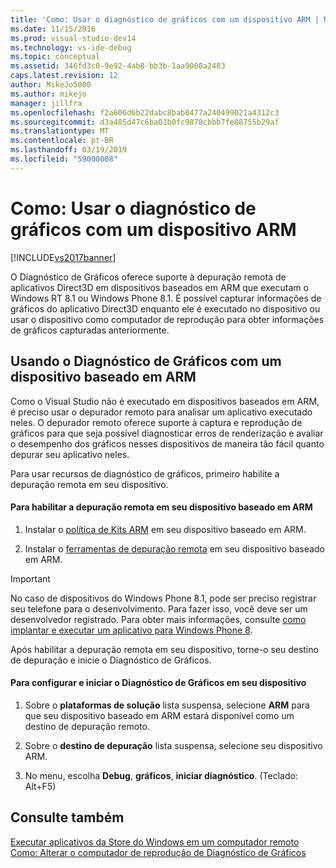 ```yaml
---
title: 'Como: Usar o diagnóstico de gráficos com um dispositivo ARM | Microsoft Docs'
ms.date: 11/15/2016
ms.prod: visual-studio-dev14
ms.technology: vs-ide-debug
ms.topic: conceptual
ms.assetid: 346fd3c0-9e92-4ab8-bb3b-1aa9000a2483
caps.latest.revision: 12
author: MikeJo5000
ms.author: mikejo
manager: jillfra
ms.openlocfilehash: f2a606d6b22dabc8bab0477a240499021a4312c3
ms.sourcegitcommit: d3a485d47c6ba01b0fc9878cbbb7fe88755b29af
ms.translationtype: MT
ms.contentlocale: pt-BR
ms.lasthandoff: 03/19/2019
ms.locfileid: "59000008"
---
```

# <a name="how-to-use-graphics-diagnostics-with-an-arm-device"></a>Como: Usar o diagnóstico de gráficos com um dispositivo ARM
[!INCLUDE[vs2017banner](../includes/vs2017banner.md)]

O Diagnóstico de Gráficos oferece suporte à depuração remota de aplicativos Direct3D em dispositivos baseados em ARM que executam o Windows RT 8.1 ou Windows Phone 8.1. É possível capturar informações de gráficos do aplicativo Direct3D enquanto ele é executado no dispositivo ou usar o dispositivo como computador de reprodução para obter informações de gráficos capturadas anteriormente.  
  
## <a name="using-graphics-diagnostics-with-an-arm-based-device"></a>Usando o Diagnóstico de Gráficos com um dispositivo baseado em ARM  
 Como o Visual Studio não é executado em dispositivos baseados em ARM, é preciso usar o depurador remoto para analisar um aplicativo executado neles. O depurador remoto oferece suporte à captura e reprodução de gráficos para que seja possível diagnosticar erros de renderização e avaliar o desempenho dos gráficos nesses dispositivos de maneira tão fácil quanto depurar seu aplicativo neles.  
  
 Para usar recursos de diagnóstico de gráficos, primeiro habilite a depuração remota em seu dispositivo.  
  
#### <a name="to-enable-remote-debugging-on-your-arm-based-device"></a>Para habilitar a depuração remota em seu dispositivo baseado em ARM  
  
1.  Instalar o [política de Kits ARM](http://msdn.microsoft.com/windows/desktop/dn469188) em seu dispositivo baseado em ARM.  
  
2.  Instalar o [ferramentas de depuração remota](https://my.visualstudio.com/Downloads?q=remote%20tools%20visual%20studio%202015) em seu dispositivo baseado em ARM.  
  
> [!IMPORTANT]
>  No caso de dispositivos do Windows Phone 8.1, pode ser preciso registrar seu telefone para o desenvolvimento. Para fazer isso, você deve ser um desenvolvedor registrado. Para obter mais informações, consulte [como implantar e executar um aplicativo para Windows Phone 8](http://msdn.microsoft.com/library/windowsphone/develop/ff402565.aspx).  
  
 Após habilitar a depuração remota em seu dispositivo, torne-o seu destino de depuração e inicie o Diagnóstico de Gráficos.  
  
#### <a name="to-configure-and-start-graphics-diagnostics-on-your-device"></a>Para configurar e iniciar o Diagnóstico de Gráficos em seu dispositivo  
  
1.  Sobre o **plataformas de solução** lista suspensa, selecione **ARM** para que seu dispositivo baseado em ARM estará disponível como um destino de depuração remoto.  
  
2.  Sobre o **destino de depuração** lista suspensa, selecione seu dispositivo ARM.  
  
3.  No menu, escolha **Debug**, **gráficos**, **iniciar diagnóstico**. (Teclado: Alt+F5)  
  
## <a name="see-also"></a>Consulte também  
 [Executar aplicativos da Store do Windows em um computador remoto](../debugger/run-windows-store-apps-on-a-remote-machine.md)   
 [Como: Alterar o computador de reprodução de Diagnóstico de Gráficos](../debugger/how-to-change-the-graphics-diagnostics-playback-machine.md)
